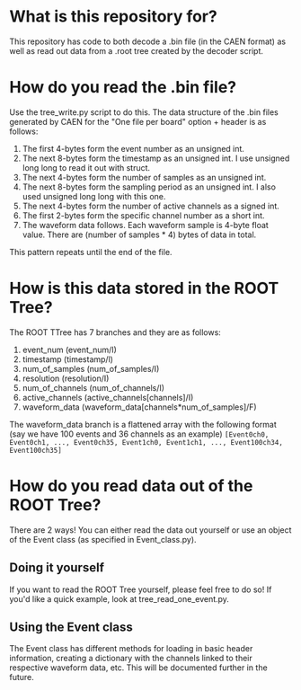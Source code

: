 # What is this repository for?
This repository has code to both decode a .bin file (in the CAEN format) as well as read out data from a .root tree created by the decoder script.

# How do you read the .bin file?
Use the tree_write.py script to do this. The data structure of the .bin files generated by CAEN for the "One file per board" option + header is as follows:
1. The first 4-bytes form the event number as an unsigned int.
2. The next 8-bytes form the timestamp as an unsigned int. I use unsigned long long to read it out with struct.
3. The next 4-bytes form the number of samples as an unsigned int.
4. The next 8-bytes form the sampling period as an unsigned int. I also used unsigned long long with this one.
5. The next 4-bytes form the number of active channels as a signed int.
6. The first 2-bytes form the specific channel number as a short int.
7. The waveform data follows. Each waveform sample is 4-byte float value. There are (number of samples * 4) bytes of data in total.

This pattern repeats until the end of the file.

# How is this data stored in the ROOT Tree?
The ROOT TTree has 7 branches and they are as follows:
1. event_num (event_num/I)
2. timestamp (timestamp/l)
3. num_of_samples (num_of_samples/I)
4. resolution (resolution/I)
5. num_of_channels (num_of_channels/I)
6. active_channels (active_channels\[channels]/I)
7. waveform_data (waveform_data\[channels*num_of_samples]/F)

The waveform_data branch is a flattened array with the following format (say we have 100 events and 36 channels as an example)
`[Event0ch0, Event0ch1, ..., Event0ch35, Event1ch0, Event1ch1, ..., Event100ch34, Event100ch35]`

# How do you read data out of the ROOT Tree?
There are 2 ways! You can either read the data out yourself or use an object of the Event class (as specified in Event_class.py).
## Doing it yourself
If you want to read the ROOT Tree yourself, please feel free to do so! If you'd like a quick example, look at tree_read_one_event.py. 
## Using the Event class
The Event class has different methods for loading in basic header information, creating a dictionary with the channels linked to their respective waveform data, etc. This will be documented further in the future.
